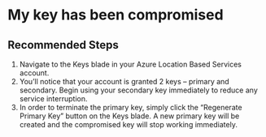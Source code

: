 <properties
	pageTitle="My key has been compromised"
	description="My key has been compromised"
	service="microsoft.locationservices"
	resource="accounts"
	authors="michael-falk"
    resourceTags=""
    selfHelpType="resource"
	supportTopicIds=""
	productPesIds=""
	displayOrder="2"
	cloudEnvironments="public"
 />

# My key has been compromised

## **Recommended Steps**

1. Navigate to the Keys blade in your Azure Location Based Services account.
2. You’ll notice that your account is granted 2 keys – primary and secondary. Begin using your secondary key immediately to reduce any service interruption.
3. In order to terminate the primary key, simply click the “Regenerate Primary Key” button on the Keys blade. A new primary key will be created and the compromised key will stop working immediately. 
